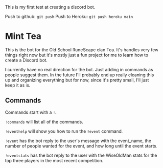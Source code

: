 This is my first test at creating a discord bot.

Push to github: `git push`
Push to Heroku: `git push heroku main`

# Mint Tea
This is the bot for the Old School RuneScape clan Tea. It's handles very few things right now but it's mostly just a fun project for me to learn how to create a Discord bot. 

I currently have no real direction for the bot. Just adding in commands as people suggest them. In the future I'll probably end up really cleaning this up and organizing everything but for now, since it's pretty small, I'll just keep it as is. 

## Commands

Commands start with a `!`. 

`!commands` will list all of the commands. 

`!eventhelp` will show you how to run the `!event` command. 

`!event` has the bot reply to the user's message with the event_name, the number of people wanted for the event, and how long until the event starts. 

`!eventstats` has the bot reply to the user with the WiseOldMan stats for the top three players in the most recent competition.  